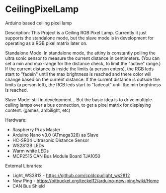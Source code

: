 # CeilingPixelLamp
Arduino based ceiling pixel lamp

Description:
This Project is a Ceiling RGB Pixel Lamp.
Currently it just supports the standalone mode,
but the slave mode is in development for operating as a RGB pixel matrix later on.

Standalone Mode:
In standalone mode, 
the attiny is constantly polling the ultra sonic sensor to measure the current distance in centimeters.
(You can set a min and max-range for the distance check, to limit the "active" range.)
If the current distance is inside the limits (a person enters),
the RGB leds start to "fadein" until the max brightness is reached and there color will change based on the current distance.
If the current distance is outside the limits (a person left),
the RGB leds start to "fadeout" until the min brightness is reached.

Slave Mode:
still in development...
But the basic idea is to drive multiple ceiling lamps over a bus connection,
to get a pixel matrix for displaying content. (games, ambilight, etc)

Hardware:
- Raspberry Pi as Master
- Arduino Nano v3.0 (ATmega328) as Slave
- HC-SR04 Ultrasonic Distance Sensor
- WS2812B LEDs
- Warm white LEDs
- MCP2515 CAN Bus Module Board TJA1050

External Libraries:
- Light_WS2812 - https://github.com/cpldcpu/light_ws2812
- New Ping - https://bitbucket.org/teckel12/arduino-new-ping/wiki/Home
- CAN Bus Shield

